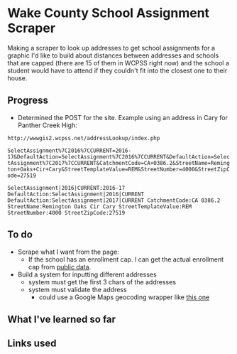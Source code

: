 # Wake County School Assignment Scraper
Making a scraper to look up addresses to get school assignments for a graphic I'd like to build about distances between addresses and schools that are capped (there are 15 of them in WCPSS right now) and the school a student would have to attend if they couldn't fit into the closest one to their house.

## Progress
- Determined the POST for the site. Example using an address in Cary for Panther Creek High:

`http://wwwgis2.wcpss.net/addressLookup/index.php`

`SelectAssignment%7C2016%7CCURRENT=2016-17&DefaultAction=SelectAssignment%7C2016%7CCURRENT&DefaultAction=SelectAssignment%7C2017%7CCURRENT&CatchmentCode=CA+0386.2&StreetName=Remington+Oaks+Cir+Cary&StreetTemplateValue=REM&StreetNumber=4000&StreetZipCode=27519`

`SelectAssignment|2016|CURRENT:2016-17
DefaultAction:SelectAssignment|2016|CURRENT
DefaultAction:SelectAssignment|2017|CURRENT
CatchmentCode:CA 0386.2
StreetName:Remington Oaks Cir Cary
StreetTemplateValue:REM
StreetNumber:4000
StreetZipCode:27519`

## To do
- Scrape what I want from the page:
  - If the school has an enrollment cap. I can get the actual enrollment cap from [public data](http://data-wake.opendata.arcgis.com/datasets/wake-county-public-schools).
- Build a system for inputting different addresses
  - system must get the first 3 chars of the addresses
  - system must validate the address
    - could use a Google Maps geocoding wrapper like [this one](https://github.com/googlemaps/google-maps-services-python)

## What I've learned so far

## Links used
